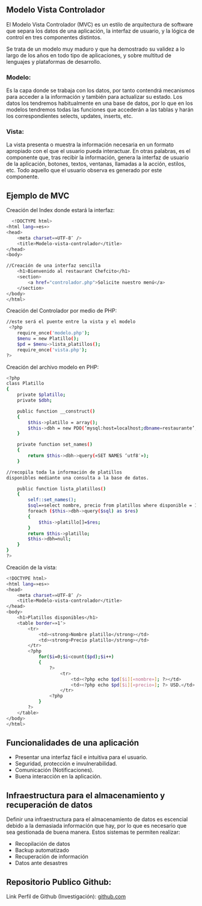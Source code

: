 
## Modelo Vista Controlador

El Modelo Vista Controlador (MVC) es un estilo de arquitectura de software que separa los datos de una aplicación, la interfaz de usuario, y la lógica de control en tres componentes distintos.

Se trata de un modelo muy maduro y que ha demostrado su validez a lo largo de los años en todo tipo de aplicaciones, y sobre multitud de lenguajes y plataformas de desarrollo.


### Modelo:

Es la capa donde se trabaja con los datos, por tanto contendrá mecanismos para acceder a la información y también para actualizar su estado. Los datos los tendremos habitualmente en una base de datos, por lo que en los modelos tendremos todas las funciones que accederán a las tablas y harán los correspondientes selects, updates, inserts, etc.

### Vista:

La vista presenta o muestra la información necesaria en un formato apropiado con el que el usuario pueda interactuar. En otras palabras, es el componente que, tras recibir la información, genera la interfaz de usuario de la aplicación, botones, textos, ventanas, llamadas a la acción, estilos, etc. Todo aquello que el usuario observa es generado por este componente.

## Ejemplo de MVC

Creación del Index donde estará la interfaz:

```bash
  <!DOCTYPE html>
<html lang=»es»>
<head>
    <meta charset=»UTF-8″ />
    <title>Modelo-vista-controlador</title>
</head>
<body>

//Creación de una interfaz sencilla
    <h1>Bienvenido al restaurant Chefcito</h1>
    <section>
        <a href="controlador.php">Solicite nuestro menú</a>
    </section>
</body>
</html>
```

Creación del Controlador por medio de PHP:
```bash
//este será el puente entre la vista y el modelo
 <?php
    require_once('modelo.php');
    $menu = new Platillo();
    $pd = $menu->lista_platillos();
    require_once('vista.php');
?>
```

Creación del archivo modelo en PHP:
```bash
<?php
class Platillo
{
    private $platillo;
    private $dbh;

    public function __construct()
    {
        $this->platillo = array();
        $this->dbh = new PDO(‘mysql:host=localhost;dbname=restaurante’, «root», «»);
    }

    private function set_names()
    {
        return $this->dbh->query(«SET NAMES ‘utf8′»);
    }

//recopila toda la información de platillos 
disponibles mediante una consulta a la base de datos.

    public function lista_platillos()
    {
        self::set_names();
        $sql=»select nombre, precio from platillos where disponible = 1″;
        foreach ($this->dbh->query($sql) as $res)
        {
            $this->platillo[]=$res;
        }
        return $this->platillo;
        $this->dbh=null;
    }
}
?>
```

Creación de la vista:
```bash
<!DOCTYPE html>
<html lang=»es»>
<head>
    <meta charset=»UTF-8″ />
    <title>Modelo-vista-controlador</title>
</head>
<body>
    <h1>Platillos disponibles</h1>
    <table border=»1″>
        <tr>
            <td><strong>Nombre platillo</strong></td>
            <td><strong>Precio platillo</strong></td>
        </tr>
        <?php
            for($i=0;$i<count($pd);$i++)
            {
                ?>
                    <tr>
                        <td><?php echo $pd[$i][«nombre»]; ?></td>
                        <td><?php echo $pd[$i][«precio»]; ?> USD.</td>
                    </tr>
                <?php
            }
        ?>
    </table>
</body>
</html>
```
## Funcionalidades de una aplicación

- Presentar una interfaz fácil e intuitiva para el usuario.
- Seguridad, protección e invulnerabilidad.
- Comunicación (Notificaciones).
- Buena interacción en la aplicación.

## Infraestructura para el almacenamiento y recuperación de datos

Definir una infraestructura para el almacenamiento de datos es escencial debido a la demasiada información que hay, por lo que es necesario que sea gestionada de buena manera. Estos sistemas te permiten realizar:
- Recopilación de datos
- Backup automatizado
- Recuperación de información
- Datos ante desastres
## Repositorio Publico Github:

Link Perfil de Github (Investigación): [github.com](https://github.com/Gerardo3646)

